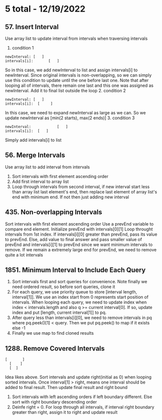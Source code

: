# 5 total - 12/19/2022

## 57. Insert Interval
Use array list to update interval from intervals when traversing intervals
1. condition 1
```
newInterval: [   ]
intervals[i]:       [   ]
```
So in this case, we add newInterval to list and assign intervals[i] to newInterval. Since original intervals is non-overlapping, so we can simply use this condition to update until the one before last one. Note that after looping all of intervals, there remain one last and this one was assigned as newInterval. Add it to final list outside the loop
2. condition 2
```
newInterval: [   ]
intervals[i]:  [     ]
```
In this case, we need to expand newInterval as large as we can. So we update newInterval as [min(2 starts), max(2 ends)]
3. condition 3
```
newInterval:            [   ]
intervals[i]:  [   ]
```
Simply add intervals[i] to list

## 56. Merge Intervals
Use array list to add interval from intervals
1. Sort intervals with first element ascending order
2. Add first interval to array list
3. Loop through intervals from second interval, if new interval start less than array list last element's end, then replace last element of array list's end with minimum end. If not then just adding new interval

## 435. Non-overlapping Intervals
Sort intervals with first element ascending order
Use a prevEnd variable to compare end element. Initialize prevEnd with intervals[0][1]
Loop throught intervals from 1st index. If intervals[i][0] greater than prevEnd, pass its value to prevEnd. Else, add value to final answer and pass smaller value of prevEnd and intervals[i][1] to prevEnd since we want minimum intervals to remove. If we remain a extremely large end for prevEnd, we need to remove quite a lot intervals

## 1851. Minimum Interval to Include Each Query
1. Sort intervals first and sort queries for convenience. Note finally we need ordered result, so before sort queries, clone it
2. For each query, we use priority queue to store [interval length, interval[1]]. We use an index start from 0 represents start position of intervals. When looping each query, we need to update index when index < intervals.length and also q >= current interval[0]. If so, update index and put [length, current interval[1]] to pq.
3. After query less than intervals[i][0], we need to remove intervals in pq where pq.peek()[1] < query. Then we put pq.peek() to map if it exists else -1
4. Finally we use map to find cloned results

## 1288. Remove Covered Intervals
```
[       ]
  [    ]
  [  ]
```
Idea likes above. Sort intervals and update right(initial as 0) when looping sorted intervals. Once interval[1] > right, means one interval should be added to final result. Then update final result and right bound
1. Sort intervals with left ascending orders if left boundary different. Else sort with right boundary descending order
2. Deinfe right = 0. For loop through all intervals, if interval right boundary greater than right, assign it to right and update result
